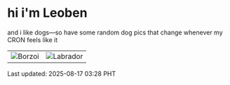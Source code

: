 # hi i'm Leoben

and i like dogs—so have some random dog pics that change whenever my CRON feels like it

|  |  |
|--------|----------|
| ![Borzoi](https://random-dog-vercel.vercel.app/api/random-borzoi?v=1755372495) | ![Labrador](https://random-dog-vercel.vercel.app/api/random-labrador?v=1755372495) |

Last updated: 2025-08-17 03:28 PHT
